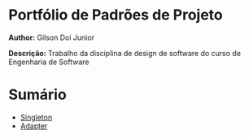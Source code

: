 # Portfólio de Padrões de Projeto
**Author:** Gilson Doi Junior

**Descrição:** Trabalho da disciplina de design de software do curso de Engenharia de Software


# Sumário

- [Singleton](/src/singleton/README.md)
- [Adapter](/src/adapter/README.md)
